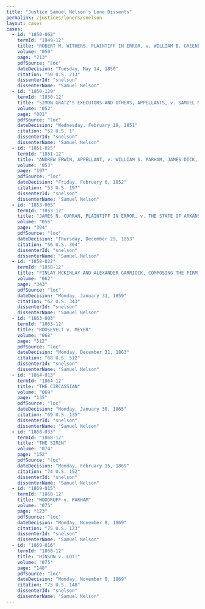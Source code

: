 ```yaml
---
title: "Justice Samuel Nelson's Lone Dissents"
permalink: /justices/loners/snelson
layout: cases
cases:
  - id: "1850-062"
    termId: "1849-12"
    title: "ROBERT M. WITHERS, PLAINTIFF IN ERROR, v. WILLIAM B. GREENE, ADMINISTRATOR OF RICHARD MAY, DECEASED"
    volume: "050"
    page: "213"
    pdfSource: "loc"
    dateDecision: "Tuesday, May 14, 1850"
    citation: "50 U.S. 213"
    dissenterId: "snelson"
    dissenterName: "Samuel Nelson"
  - id: "1850-129"
    termId: "1850-12"
    title: "SIMON GRATZ'S EXECUTORS AND OTHERS, APPELLANTS, v. SAMUEL M. COHEN AND ELEAZER L. COHEN"
    volume: "052"
    page: "001"
    pdfSource: "loc"
    dateDecision: "Wednesday, February 19, 1851"
    citation: "52 U.S. 1"
    dissenterId: "snelson"
    dissenterName: "Samuel Nelson"
  - id: "1851-025"
    termId: "1851-12"
    title: "ANDREW ERWIN, APPELLANT, v. WILLIAM S. PARHAM, JAMES DICK, AND HENRY R. W. HILL"
    volume: "053"
    page: "197"
    pdfSource: "loc"
    dateDecision: "Friday, February 6, 1852"
    citation: "53 U.S. 197"
    dissenterId: "snelson"
    dissenterName: "Samuel Nelson"
  - id: "1853-005"
    termId: "1853-12"
    title: "JAMES N. CURRAN, PLAINTIFF IN ERROR, v. THE STATE OF ARKANSAS, THE BANK OF THE STATE OF ARKANSAS, JOHN M. ROSS, FINANCIAL RECEIVER, AND DAVID W. CARROL, BANK ATTORNEY"
    volume: "056"
    page: "304"
    pdfSource: "loc"
    dateDecision: "Thursday, December 29, 1853"
    citation: "56 U.S. 304"
    dissenterId: "snelson"
    dissenterName: "Samuel Nelson"
  - id: "1858-022"
    termId: "1858-12"
    title: "FINLAY MCKINLAY AND ALEXANDER GARRIOCK, COMPOSING THE FIRM OF MCKINLAY, GARRIOCK, & CO., APPELLANTS, v. WILLIAM MORRISH, MASTER AND CLAIMANT OF THE SHIP PONS AELII, ON BEHALF OF ROBERT AND EDWARD FORMBY, OWNERS OF SAID SHIP"
    volume: "062"
    page: "343"
    pdfSource: "loc"
    dateDecision: "Monday, January 31, 1859"
    citation: "62 U.S. 343"
    dissenterId: "snelson"
    dissenterName: "Samuel Nelson"
  - id: "1863-003"
    termId: "1863-12"
    title: "ROOSEVELT v. MEYER"
    volume: "068"
    page: "512"
    pdfSource: "loc"
    dateDecision: "Monday, December 21, 1863"
    citation: "68 U.S. 512"
    dissenterId: "snelson"
    dissenterName: "Samuel Nelson"
  - id: "1864-013"
    termId: "1864-12"
    title: "THE CIRCASSIAN"
    volume: "069"
    page: "135"
    pdfSource: "loc"
    dateDecision: "Monday, January 30, 1865"
    citation: "69 U.S. 135"
    dissenterId: "snelson"
    dissenterName: "Samuel Nelson"
  - id: "1868-033"
    termId: "1868-12"
    title: "THE SIREN"
    volume: "074"
    page: "152"
    pdfSource: "loc"
    dateDecision: "Monday, February 15, 1869"
    citation: "74 U.S. 152"
    dissenterId: "snelson"
    dissenterName: "Samuel Nelson"
  - id: "1869-015"
    termId: "1868-12"
    title: "WOODRUFF v. PARHAM"
    volume: "075"
    page: "123"
    pdfSource: "loc"
    dateDecision: "Monday, November 8, 1869"
    citation: "75 U.S. 123"
    dissenterId: "snelson"
    dissenterName: "Samuel Nelson"
  - id: "1869-016"
    termId: "1868-12"
    title: "HINSON v. LOTT"
    volume: "075"
    page: "148"
    pdfSource: "loc"
    dateDecision: "Monday, November 8, 1869"
    citation: "75 U.S. 148"
    dissenterId: "snelson"
    dissenterName: "Samuel Nelson"
---
```

